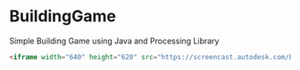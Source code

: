 # BuildingGame
Simple Building Game using Java and Processing Library
```html
<iframe width="640" height="620" src="https://screencast.autodesk.com/Embed/Timeline/fda65ca3-4dc3-4554-9fd6-42711594c058" frameborder="0" allowfullscreen webkitallowfullscreen></iframe>
```
